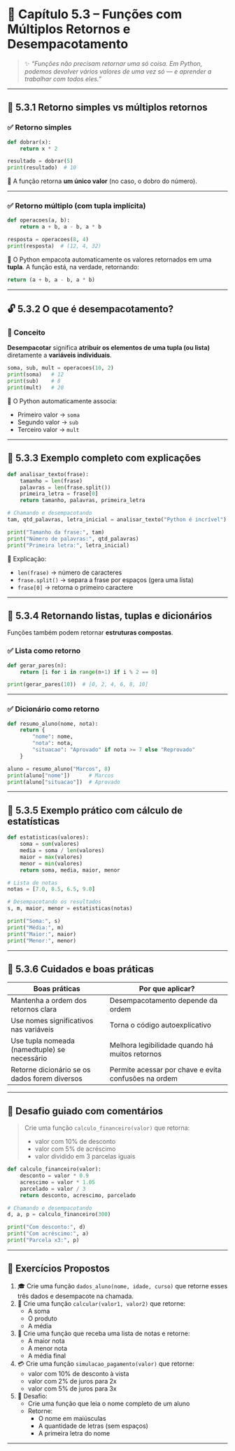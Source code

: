 # 🔄 Capítulo 5.3 – Funções com Múltiplos Retornos e Desempacotamento

> ✨ *“Funções não precisam retornar uma só coisa. Em Python, podemos devolver vários valores de uma vez só — e aprender a trabalhar com todos eles.”*

------

## 🧠 5.3.1 Retorno simples vs múltiplos retornos

### ✅ Retorno simples

```python
def dobrar(x):
    return x * 2

resultado = dobrar(5)
print(resultado)  # 10
```

📌 A função retorna **um único valor** (no caso, o dobro do número).

------

### ✅ Retorno múltiplo (com tupla implícita)

```python
def operacoes(a, b):
    return a + b, a - b, a * b

resposta = operacoes(8, 4)
print(resposta)  # (12, 4, 32)
```

🧠 O Python empacota automaticamente os valores retornados em uma **tupla**.
 A função está, na verdade, retornando:

```python
return (a + b, a - b, a * b)
```

------

## 🔓 5.3.2 O que é desempacotamento?

### 📘 Conceito

**Desempacotar** significa **atribuir os elementos de uma tupla (ou lista)** diretamente a **variáveis individuais**.

```python
soma, sub, mult = operacoes(10, 2)
print(soma)   # 12
print(sub)    # 8
print(mult)   # 20
```

🔎 O Python automaticamente associa:

- Primeiro valor → `soma`
- Segundo valor → `sub`
- Terceiro valor → `mult`

------

## 🔎 5.3.3 Exemplo completo com explicações

```python
def analisar_texto(frase):
    tamanho = len(frase)
    palavras = len(frase.split())
    primeira_letra = frase[0]
    return tamanho, palavras, primeira_letra

# Chamando e desempacotando
tam, qtd_palavras, letra_inicial = analisar_texto("Python é incrível")

print("Tamanho da frase:", tam)
print("Número de palavras:", qtd_palavras)
print("Primeira letra:", letra_inicial)
```

🧠 Explicação:

- `len(frase)` → número de caracteres
- `frase.split()` → separa a frase por espaços (gera uma lista)
- `frase[0]` → retorna o primeiro caractere

------

## 🔁 5.3.4 Retornando listas, tuplas e dicionários

Funções também podem retornar **estruturas compostas**.

### ✅ Lista como retorno

```python
def gerar_pares(n):
    return [i for i in range(n+1) if i % 2 == 0]

print(gerar_pares(10))  # [0, 2, 4, 6, 8, 10]
```

------

### ✅ Dicionário como retorno

```python
def resumo_aluno(nome, nota):
    return {
        "nome": nome,
        "nota": nota,
        "situacao": "Aprovado" if nota >= 7 else "Reprovado"
    }

aluno = resumo_aluno("Marcos", 8)
print(aluno["nome"])      # Marcos
print(aluno["situacao"])  # Aprovado
```

------

## 🧮 5.3.5 Exemplo prático com cálculo de estatísticas

```python
def estatisticas(valores):
    soma = sum(valores)
    media = soma / len(valores)
    maior = max(valores)
    menor = min(valores)
    return soma, media, maior, menor

# Lista de notas
notas = [7.0, 8.5, 6.5, 9.0]

# Desempacotando os resultados
s, m, maior, menor = estatisticas(notas)

print("Soma:", s)
print("Média:", m)
print("Maior:", maior)
print("Menor:", menor)
```

------

## 🔐 5.3.6 Cuidados e boas práticas

| Boas práticas                                 | Por que aplicar?                                     |
| --------------------------------------------- | ---------------------------------------------------- |
| Mantenha a ordem dos retornos clara           | Desempacotamento depende da ordem                    |
| Use nomes significativos nas variáveis        | Torna o código autoexplicativo                       |
| Use tupla nomeada (namedtuple) se necessário  | Melhora legibilidade quando há muitos retornos       |
| Retorne dicionário se os dados forem diversos | Permite acessar por chave e evita confusões na ordem |

------

## 🧠 Desafio guiado com comentários

> Crie uma função `calculo_financeiro(valor)` que retorna:
>
> - valor com 10% de desconto
> - valor com 5% de acréscimo
> - valor dividido em 3 parcelas iguais

```python
def calculo_financeiro(valor):
    desconto = valor * 0.9
    acrescimo = valor * 1.05
    parcelado = valor / 3
    return desconto, acrescimo, parcelado

# Chamando e desempacotando
d, a, p = calculo_financeiro(300)

print("Com desconto:", d)
print("Com acréscimo:", a)
print("Parcela x3:", p)
```

------

## 📘 Exercícios Propostos

1. 🎓 Crie uma função `dados_aluno(nome, idade, curso)` que retorne esses três dados e desempacote na chamada.
2. 🧾 Crie uma função `calcular(valor1, valor2)` que retorne:
   - A soma
   - O produto
   - A média
3. 🧮 Crie uma função que receba uma lista de notas e retorne:
   - A maior nota
   - A menor nota
   - A média final
4. 💳 Crie uma função `simulacao_pagamento(valor)` que retorne:
   - valor com 10% de desconto à vista
   - valor com 2% de juros para 2x
   - valor com 5% de juros para 3x
5. 🧠 Desafio:
   - Crie uma função que leia o nome completo de um aluno
   - Retorne:
     - O nome em maiúsculas
     - A quantidade de letras (sem espaços)
     - A primeira letra do nome

------

